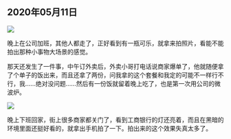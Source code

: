 ## 2020年05月11日

<div class="img-wrapper padding-top padding-bottom">
    <img src="img/2020.05.11.01.jpg" class="width-fifty  " />
</div>

晚上在公司加班，其他人都走了，正好看到有一瓶可乐，就拿来拍照片，看能不能拍出那种小事物大场景的感觉。

那天还发生了一件事，中午订外卖后，外卖小哥打电话说商家爆单了，他就随便拿了个单子的饭出来，而且还拿了两份，问我拿的这个套餐和我定的可能不一样行不行，我……绝对没问题……然后有一份饭就留着晚上吃了，也是第一次用公司的微波炉。

<div class="img-wrapper">
    <img src="img/2020.05.11.02.jpg" class="width-fifty" />
</div>

晚上下班回家，街上很多商家都关门了，看到工商银行的灯还亮着，而且在黑暗的环境里面还挺好看的，就拿出手机拍了一下。拍出来的这个效果失真太多了。

